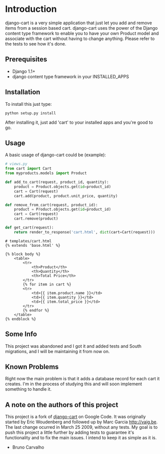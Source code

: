 # Introduction

django-cart is a very simple application that just let you add and remove items from a session based cart. django-cart uses the power of the Django content type framework to enable you to have your own Product model and associate with the cart without having to change anything. Please refer to the tests to see how it's done.

## Prerequisites

- Django 1.1+
- django content type framework in your INSTALLED_APPS

## Installation

To install this just type:

```
python setup.py install
```

After installing it, just add 'cart' to your installed apps and you're good to go.

## Usage

A basic usage of django-cart could be (example):

```python
# views.py
from cart import Cart
from myproducts.models import Product

def add_to_cart(request, product_id, quantity):
    product = Product.objects.get(id=product_id)
    cart = Cart(request)
    cart.add(product, product.unit_price, quantity)

def remove_from_cart(request, product_id):
    product = Product.objects.get(id=product_id)
    cart = Cart(request)
    cart.remove(product)

def get_cart(request):
    return render_to_response('cart.html', dict(cart=Cart(request)))
```

```django
# templates/cart.html
{% extends 'base.html' %}

{% block body %}
    <table>
        <tr>
            <th>Product</th>
            <th>Quantity</th>
            <th>Total Price</th>
        </tr>
        {% for item in cart %}
        <tr>
            <td>{{ item.product.name }}</td>
            <td>{{ item.quantity }}</td>
            <td>{{ item.total_price }}</td>
        </tr>
        {% endfor %}
    </table>
{% endblock %}
```

## Some Info

This project was abandoned and I got it and added tests and South migrations, and I will be maintaining it from now on. 

## Known Problems

Right now the main problem is that it adds a database record for each cart it creates. I'm in the process of studying this and will soon implement something to handle it.


## A note on the authors of this project

This project is a fork of [django-cart](http://code.google.com/p/django-cart/ "django-cart") on Google Code. It was originally started by Eric Woudenberg and followed up by Marc Garcia <http://vaig.be>. The last change ocurred in March 25 2009, without any tests. My goal is to push this project a little further by adding tests to guarantee it's functionality and to fix the main issues. I intend to keep it as simple as it is.

- Bruno Carvalho
